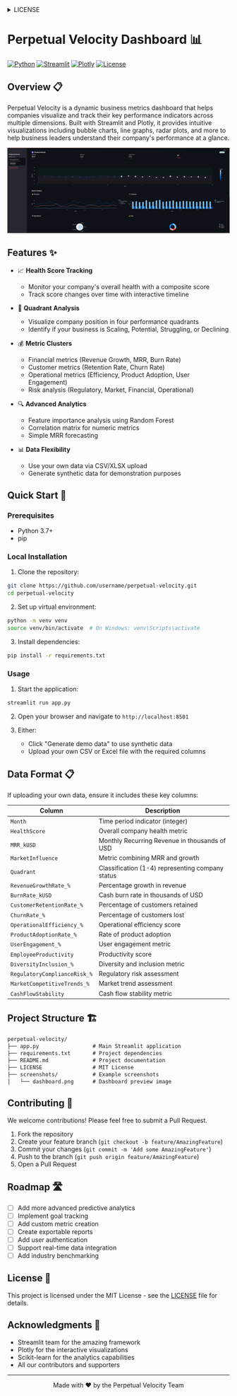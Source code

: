 <details>
<summary>LICENSE</summary>

MIT License

Copyright (c) 2025 Perpetual Velocity

Permission is hereby granted, free of charge, to any person obtaining a copy
of this software and associated documentation files (the "Software"), to deal
in the Software without restriction, including without limitation the rights
to use, copy, modify, merge, publish, distribute, sublicense, and/or sell
copies of the Software, and to permit persons to whom the Software is
furnished to do so, subject to the following conditions:

The above copyright notice and this permission notice shall be included in all
copies or substantial portions of the Software.

THE SOFTWARE IS PROVIDED "AS IS", WITHOUT WARRANTY OF ANY KIND, EXPRESS OR
IMPLIED, INCLUDING BUT NOT LIMITED TO THE WARRANTIES OF MERCHANTABILITY,
FITNESS FOR A PARTICULAR PURPOSE AND NONINFRINGEMENT. IN NO EVENT SHALL THE
AUTHORS OR COPYRIGHT HOLDERS BE LIABLE FOR ANY CLAIM, DAMAGES OR OTHER
LIABILITY, WHETHER IN AN ACTION OF CONTRACT, TORT OR OTHERWISE, ARISING FROM,
OUT OF OR IN CONNECTION WITH THE SOFTWARE OR THE USE OR OTHER DEALINGS IN THE
SOFTWARE.

</details>

# Perpetual Velocity Dashboard 📊

[![Python](https://img.shields.io/badge/Python-3.7+-blue.svg)](https://www.python.org/downloads/)
[![Streamlit](https://img.shields.io/badge/Streamlit-1.10+-red.svg)](https://streamlit.io)
[![Plotly](https://img.shields.io/badge/Plotly-5.3+-orange.svg)](https://plotly.com/)
[![License](https://img.shields.io/badge/License-MIT-green.svg)](LICENSE)

## Overview 📋

Perpetual Velocity is a dynamic business metrics dashboard that helps companies visualize and track their key performance indicators across multiple dimensions. Built with Streamlit and Plotly, it provides intuitive visualizations including bubble charts, line graphs, radar plots, and more to help business leaders understand their company's performance at a glance.

![Perpetual Velocity Dashboard](https://github.com/Siddhant231xyz/Perpetual_Velocity/raw/main/screenshots/dashboard.png)

## Features ✨

- 📈 **Health Score Tracking**
  - Monitor your company's overall health with a composite score
  - Track score changes over time with interactive timeline

- 🎯 **Quadrant Analysis**
  - Visualize company position in four performance quadrants
  - Identify if your business is Scaling, Potential, Struggling, or Declining

- 💰 **Metric Clusters**
  - Financial metrics (Revenue Growth, MRR, Burn Rate)
  - Customer metrics (Retention Rate, Churn Rate)
  - Operational metrics (Efficiency, Product Adoption, User Engagement)
  - Risk analysis (Regulatory, Market, Financial, Operational)

- 🔍 **Advanced Analytics**
  - Feature importance analysis using Random Forest
  - Correlation matrix for numeric metrics
  - Simple MRR forecasting

- 📊 **Data Flexibility**
  - Use your own data via CSV/XLSX upload
  - Generate synthetic data for demonstration purposes

## Quick Start 🚀

### Prerequisites

- Python 3.7+
- pip

### Local Installation

1. Clone the repository:

```bash
git clone https://github.com/username/perpetual-velocity.git
cd perpetual-velocity
```

2. Set up virtual environment:

```bash
python -m venv venv
source venv/bin/activate  # On Windows: venv\Scripts\activate
```

3. Install dependencies:

```bash
pip install -r requirements.txt
```

### Usage

1. Start the application:

```bash
streamlit run app.py
```

2. Open your browser and navigate to `http://localhost:8501`

3. Either:
   - Click "Generate demo data" to use synthetic data
   - Upload your own CSV or Excel file with the required columns

## Data Format 📋

If uploading your own data, ensure it includes these key columns:

| Column | Description |
|--------|-------------|
| `Month` | Time period indicator (integer) |
| `HealthScore` | Overall company health metric |
| `MRR_kUSD` | Monthly Recurring Revenue in thousands of USD |
| `MarketInfluence` | Metric combining MRR and growth |
| `Quadrant` | Classification (1-4) representing company status |
| `RevenueGrowthRate_%` | Percentage growth in revenue |
| `BurnRate_kUSD` | Cash burn rate in thousands of USD |
| `CustomerRetentionRate_%` | Percentage of customers retained |
| `ChurnRate_%` | Percentage of customers lost |
| `OperationalEfficiency_%` | Operational efficiency score |
| `ProductAdoptionRate_%` | Rate of product adoption |
| `UserEngagement_%` | User engagement metric |
| `EmployeeProductivity` | Productivity score |
| `DiversityInclusion_%` | Diversity and inclusion metric |
| `RegulatoryComplianceRisk_%` | Regulatory risk assessment |
| `MarketCompetitiveTrends_%` | Market trend assessment |
| `CashFlowStability` | Cash flow stability metric |

## Project Structure 🏗️

```
perpetual-velocity/
├── app.py                 # Main Streamlit application
├── requirements.txt       # Project dependencies
├── README.md              # Project documentation
├── LICENSE                # MIT License
├── screenshots/           # Example screenshots
│   └── dashboard.png      # Dashboard preview image
```

## Contributing 🤝

We welcome contributions! Please feel free to submit a Pull Request.

1. Fork the repository
2. Create your feature branch (`git checkout -b feature/AmazingFeature`)
3. Commit your changes (`git commit -m 'Add some AmazingFeature'`)
4. Push to the branch (`git push origin feature/AmazingFeature`)
5. Open a Pull Request

## Roadmap 🛣️

- [ ] Add more advanced predictive analytics
- [ ] Implement goal tracking
- [ ] Add custom metric creation
- [ ] Create exportable reports
- [ ] Add user authentication
- [ ] Support real-time data integration
- [ ] Add industry benchmarking

## License 📝

This project is licensed under the MIT License - see the [LICENSE](LICENSE) file for details.

## Acknowledgments 🙏

- Streamlit team for the amazing framework
- Plotly for the interactive visualizations
- Scikit-learn for the analytics capabilities
- All our contributors and supporters

---

<div align="center">
Made with ❤️ by the Perpetual Velocity Team
</div>
